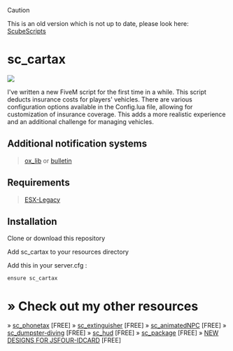 > [!CAUTION]
> This is an old version which is not up to date, please look here: [ScubeScripts](https://github.com/orgs/ScubeScripts/repositories)

# sc_cartax

![](https://github.com/ScubeScripts/sc_cartax/assets/104854776/befdab3f-c229-4f50-ac85-3525fb53b58e)

I've written a new FiveM script for the first time in a while. This script deducts insurance costs for players' vehicles. There are various configuration options available in the Config.lua file, allowing for customization of insurance coverage. This adds a more realistic experience and an additional challenge for managing vehicles.

## Additional notification systems

> [ox_lib](https://github.com/overextended/ox_lib)
or
> [bulletin](https://github.com/Mobius1/bulletin)

## Requirements

> [ESX-Legacy](https://github.com/esx-framework/esx-legacy)

## Installation
Clone or download this repository

Add sc_cartax to your resources directory

Add this in your server.cfg :
```
ensure sc_cartax 
```

# » Check out my other resources
» [sc_phonetax](https://forum.cfx.re/t/esx-phonetax-free/5152019) [FREE]
» [sc_extinguisher](https://forum.cfx.re/t/release-extinguisher-esx/5183025) [FREE]
» [sc_animatedNPC](https://forum.cfx.re/t/free-animatednpc-standalone/5151612/14) [FREE]
» [sc_dumpster-diving](https://forum.cfx.re/t/release-dumpster-diving-esx/5169846) [FREE]
» [sc_hud](https://forum.cfx.re/t/release-simplehud-esx/5169589) [FREE]
» [sc_package](https://forum.cfx.re/t/release-packages-esx/5178229) [FREE]
» [ NEW DESIGNS FOR JSFOUR-IDCARD](https://forum.cfx.re/t/release-new-designs-for-jsfour-idcard/5173429) [FREE]
